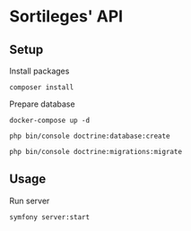 # Sortileges' API

## Setup

Install packages

`composer install`

Prepare database

`docker-compose up -d`

`php bin/console doctrine:database:create`

`php bin/console doctrine:migrations:migrate`

## Usage

Run server

`symfony server:start`
